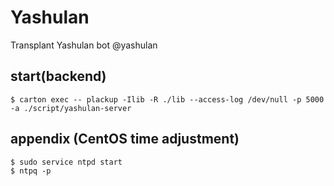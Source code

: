 # Yashulan
Transplant Yashulan bot @yashulan

## start(backend)
`
$ carton exec -- plackup -Ilib -R ./lib --access-log /dev/null -p 5000 -a ./script/yashulan-server
`
## appendix (CentOS time adjustment)
```
$ sudo service ntpd start    
$ ntpq -p 
```
